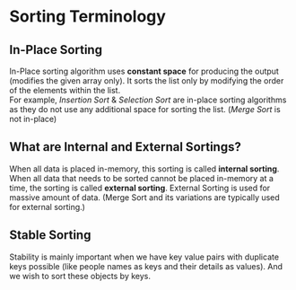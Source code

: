 # Sorting Terminology
## In-Place Sorting
In-Place sorting algorithm uses **constant space** for producing the output (modifies the given array only). It sorts the list only by modifying the order of the elements within the list.  
For example, *Insertion Sort* & *Selection Sort* are in-place sorting algorithms as they do not use any additional space for sorting the list. (*Merge Sort* is not in-place)

## What are Internal and External Sortings?
When all data is placed in-memory, this sorting is called **internal sorting**.
When all data that needs to be sorted cannot be placed in-memory at a time, the sorting is called **external sorting**. External Sorting is used for massive amount of data. (Merge Sort and its variations are typically used for external sorting.)

## Stable Sorting
Stability is mainly important when we have key value pairs with duplicate keys possible (like people names as keys and their details as values). And we wish to sort these objects by keys.